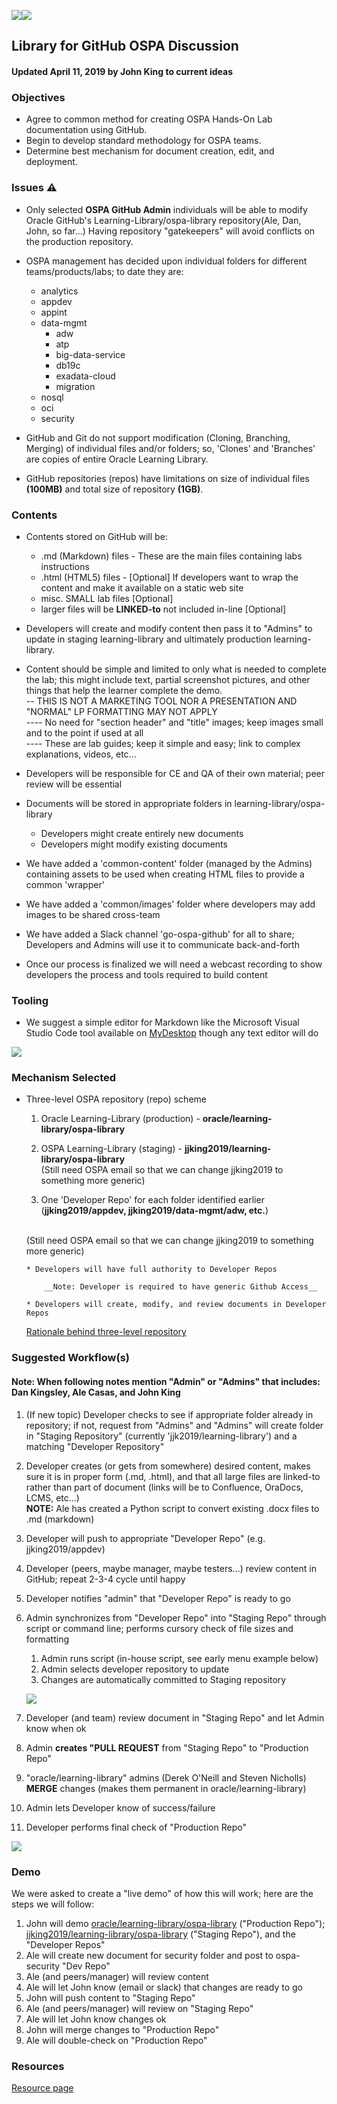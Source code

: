 ![](images/GitHub-Mark-120px-plus.png)![](../common/images/O-SalesPartnerAcademy-rgb.png)

## Library for GitHub OSPA Discussion

#### Updated April 11, 2019 by John King to current ideas

### Objectives
* Agree to common method for creating OSPA Hands-On Lab documentation using GitHub.
* Begin to develop standard methodology for OSPA teams.
* Determine best mechanism for document creation, edit, and deployment.

### Issues :warning:
* Only selected **OSPA GitHub Admin** individuals will be able to modify Oracle GitHub's Learning-Library/ospa-library repository(Ale, Dan, John, so far...) Having repository "gatekeepers" will avoid conflicts on the production repository.
* OSPA management has decided upon individual folders for different teams/products/labs; to date they are: 
  * analytics
  * appdev 
  * appint 
  * data-mgmt
    * adw 
    * atp 
    * big-data-service
    * db19c
    * exadata-cloud 
    * migration 
  * nosql 
  * oci
  * security
 
* GitHub and Git do not support modification (Cloning, Branching, Merging) of individual files and/or folders; so, 'Clones' and 'Branches' are copies of entire Oracle Learning Library.
* GitHub repositories (repos) have limitations on size of individual files **(100MB)** and total size of repository **(1GB)**.
### Contents
* Contents stored on GitHub will be:
  * .md (Markdown) files - These are the main files containing labs instructions
  * .html (HTML5) files - [Optional] If developers want to wrap the content and make it available on a static web site
  * misc. SMALL lab files [Optional]
  * larger files will be **LINKED-to** not included in-line [Optional]
* Developers will create and modify content then pass it to "Admins" to update in staging learning-library and ultimately production learning-library.
* Content should be simple and limited to only what is needed to complete the lab; this might include text, partial screenshot pictures, and other things that help the learner complete the demo. 
<br/>-- THIS IS NOT A MARKETING TOOL NOR A PRESENTATION AND "NORMAL" LP FORMATTING MAY NOT APPLY
<br/>---- No need for "section header" and "title" images; keep images small and to the point if used at all
<br/>---- These are lab guides; keep it simple and easy; link to complex explanations, videos, etc...

* Developers will be responsible for CE and QA of their own material; peer review will be essential
* Documents will be stored in appropriate folders in learning-library/ospa-library
  * Developers might create entirely new documents
  * Developers might modify existing documents
* We have added a 'common-content' folder (managed by the Admins) containing assets to be used when creating HTML files to provide a common 'wrapper'
* We have added a 'common/images' folder where developers may add images to be shared cross-team
* We have added a Slack channel 'go-ospa-github' for all to share; Developers and Admins will use it to communicate back-and-forth
* Once our process is finalized we will need a webcast recording to show developers the process and tools required to build content 
### Tooling
* We suggest a simple editor for Markdown like the Microsoft Visual Studio Code tool available on [MyDesktop](http://mydesktop.oraclecorp.com/myd/myd_software_licenses.show_complete_list) though any text editor will do

![](images/VSCode.png)

### Mechanism Selected
* Three-level OSPA repository (repo) scheme
   1. Oracle Learning-Library (production) - __oracle/learning-library/ospa-library__

   1. OSPA Learning-Library (staging) - __jjking2019/learning-library/ospa-library__ 
   <br/>(Still need OSPA email so that we can change jjking2019 to something more generic)

   1. One 'Developer Repo' for each folder identified earlier (__jjking2019/appdev, jjking2019/data-mgmt/adw, etc.__)
   <br/>
       (Still need OSPA email so that we can change jjking2019 to something more generic) 

      * Developers will have full authority to Developer Repos 
      
          __Note: Developer is required to have generic Github Access__

      * Developers will create, modify, and review documents in Developer Repos
      
   [Rationale behind three-level repository](threelevel.md)

### Suggested Workflow(s)

#### Note: When following notes mention "Admin" or "Admins" that includes: Dan Kingsley, Ale Casas, and John King
   1. (If new topic) Developer checks to see if appropriate folder already in repository; if not, request from "Admins" and "Admins" will create folder in "Staging Repository" (currently 'jjk2019/learning-library') and a matching "Developer Repository"
   1. Developer creates (or gets from somewhere) desired content, makes sure it is in proper form (.md, .html), and that all large files are linked-to rather than part of document (links will be to Confluence, OraDocs, LCMS, etc...)</br> 
   __NOTE:__ Ale has created a Python script to convert existing .docx files to .md (markdown)
   1. Developer will push to appropriate "Developer Repo" (e.g. jjking2019/appdev)
   1. Developer (peers, maybe manager, maybe testers...) review content in GitHub; repeat 2-3-4 cycle until happy
   1. Developer notifies "admin" that "Developer Repo" is ready to go
   1. Admin synchronizes from "Developer Repo" into "Staging Repo" through script or command line; performs cursory check of file sizes and formatting
      1. Admin runs script (in-house script, see early menu example below)
      1. Admin selects developer repository to update
      1. Changes are automatically committed to Staging repository
      
      ![](./images/script.png)
      
      
   1. Developer (and team) review document in "Staging Repo" and let Admin know when ok
   1. Admin __creates "PULL REQUEST__ from "Staging Repo" to "Production Repo" 
   1. "oracle/learning-library" admins (Derek O'Neill and Steven Nicholls) __MERGE__ changes (makes them permanent in oracle/learning-library)
   1. Admin lets Developer know of success/failure
   1. Developer performs final check of "Production Repo"
   
   
   ![](images/Flowchart.png)
   

### Demo
We were asked to create a "live demo" of how this will work; here are the steps we will follow:

1. John will demo [oracle/learning-library/ospa-library](https://github.com/oracle/learning-library) ("Production Repo"); [jjking2019/learning-library/ospa-library](https://github.com/jjking2019/learning-library) ("Staging Repo"), and the "Developer Repos"
1. Ale will create new document for security folder and post to ospa-security "Dev Repo"
1. Ale (and peers/manager) will review content
1. Ale will let John know (email or slack) that changes are ready to go
1. John will push content to "Staging Repo"
1. Ale (and peers/manager) will review on "Staging Repo"
1. Ale will let John know changes ok
1. John will merge changes to "Production Repo"
1. Ale will double-check on "Production Repo"

### Resources
[Resource page](resources.md)
